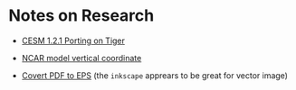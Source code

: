 # Notes on Research

* [CESM 1.2.1 Porting on Tiger](./cesm1_2_1_porting_on_Tiger.md)

* [NCAR model vertical coordinate](http://www.cesm.ucar.edu/models/atm-cam/docs/usersguide/node25.html)

* [Covert PDF to EPS](https://tex.stackexchange.com/questions/20883/how-to-convert-pdf-to-eps) (the ``inkscape`` apprears to be great for vector image) 
